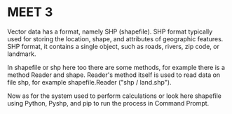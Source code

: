 # MEET 3

Vector data has a format, namely SHP (shapefile). SHP format typically used for storing the location, shape, and attributes of geographic features. SHP format, it contains a single object, such as roads, rivers, zip code, or landmark.

In shapefile or shp here too there are some methods, for example there is a method Reader and shape. Reader's method itself is used to read data on file shp, for example shapefile.Reader ("shp / land.shp").

Now as for the system used to perform calculations or look here shapefile using Python, Pyshp, and pip to run the process in Command Prompt.
